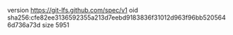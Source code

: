 version https://git-lfs.github.com/spec/v1
oid sha256:cfe82ee3136592355a213d7eebd9183836f31012d963f96bb5205646d736a73d
size 5951
